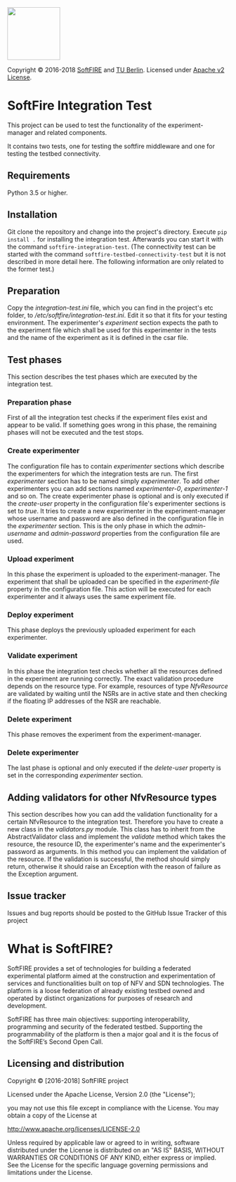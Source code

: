   <img src="https://www.softfire.eu/wp-content/uploads/SoftFIRE_Logo_Fireball-300x300.png" width="120"/>

  Copyright © 2016-2018 [SoftFIRE](https://www.softfire.eu/) and [TU Berlin](http://www.av.tu-berlin.de/next_generation_networks/).
  Licensed under [Apache v2 License](http://www.apache.org/licenses/LICENSE-2.0).
  
SoftFire Integration Test
=========================

This project can be used to test the functionality of the
experiment-manager and related components.

It contains two tests, one for testing the softfire middleware and one
for testing the testbed connectivity.

Requirements
------------

Python 3.5 or higher.

Installation
------------

Git clone the repository and change into the project's directory.
Execute `pip install .` for installing the integration test. Afterwards
you can start it with the command `softfire-integration-test`. (The
connectivity test can be started with the command
`softfire-testbed-connectivity-test` but it is not described in more
detail here. The following information are only related to the former
test.)

Preparation
-----------

Copy the *integration-test.ini* file, which you can find in the
project's etc folder, to */etc/softfire/integration-test.ini*. Edit it
so that it fits for your testing environment. The experimenter's
*experiment* section expects the path to the experiment file which shall
be used for this experimenter in the tests and the name of the
experiment as it is defined in the csar file.

Test phases
-----------

This section describes the test phases which are executed by the
integration test.

### Preparation phase

First of all the integration test checks if the experiment files exist
and appear to be valid. If something goes wrong in this phase, the
remaining phases will not be executed and the test stops.

### Create experimenter

The configuration file has to contain *experimenter* sections which
describe the experimenters for which the integration tests are run. The
first *experimenter* section has to be named simply *experimenter*. To
add other experimenters you can add sections named *experimenter-0*,
*experimenter-1* and so on. The create experimenter phase is optional
and is only executed if the *create-user* property in the configuration
file's experimenter sections is set to *true*. It tries to create a new
experimenter in the experiment-manager whose username and password are
also defined in the configuration file in the *experimenter* section.
This is the only phase in which the *admin-username* and
*admin-password* properties from the configuration file are used.

### Upload experiment

In this phase the experiment is uploaded to the experiment-manager. The
experiment that shall be uploaded can be specified in the
*experiment-file* property in the configuration file. This action will
be executed for each experimenter and it always uses the same experiment
file.

### Deploy experiment

This phase deploys the previously uploaded experiment for each
experimenter.

### Validate experiment

In this phase the integration test checks whether all the resources
defined in the experiment are running correctly. The exact validation
procedure depends on the resource type. For example, resources of type
*NfvResource* are validated by waiting until the NSRs are in active
state and then checking if the floating IP addresses of the NSR are
reachable.

### Delete experiment

This phase removes the experiment from the experiment-manager.

### Delete experimenter

The last phase is optional and only executed if the *delete-user*
property is set in the corresponding *experimenter* section.

Adding validators for other NfvResource types
---------------------------------------------

This section describes how you can add the validation functionality for
a certain NfvResource to the integration test. Therefore you have to
create a new class in the *validators.py* module. This class has to
inherit from the AbstractValidator class and implement the *validate*
method which takes the resource, the resource ID, the experimenter's
name and the experimenter's password as arguments. In this method you
can implement the validation of the resource. If the validation is
successful, the method should simply return, otherwise it should raise
an Exception with the reason of failure as the Exception argument.

## Issue tracker

Issues and bug reports should be posted to the GitHub Issue Tracker of this project

# What is SoftFIRE?

SoftFIRE provides a set of technologies for building a federated experimental platform aimed at the construction and experimentation of services and functionalities built on top of NFV and SDN technologies.
The platform is a loose federation of already existing testbed owned and operated by distinct organizations for purposes of research and development.

SoftFIRE has three main objectives: supporting interoperability, programming and security of the federated testbed.
Supporting the programmability of the platform is then a major goal and it is the focus of the SoftFIRE’s Second Open Call.

## Licensing and distribution
Copyright © [2016-2018] SoftFIRE project

Licensed under the Apache License, Version 2.0 (the "License");

you may not use this file except in compliance with the License.
You may obtain a copy of the License at

  http://www.apache.org/licenses/LICENSE-2.0

Unless required by applicable law or agreed to in writing, software
distributed under the License is distributed on an "AS IS" BASIS,
WITHOUT WARRANTIES OR CONDITIONS OF ANY KIND, either express or implied.
See the License for the specific language governing permissions and
limitations under the License.
